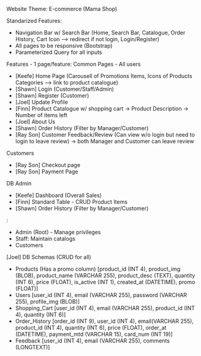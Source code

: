Website Theme: E-commerce (Mama Shop)

Standarized Features:
- Navigation Bar w/ Search Bar (Home, Search Bar, Catalogue, Order History, Cart Icon --> redirect if not login, Login/Register)
- All pages to be responsive (Bootstrap)
- Parameterized Query for all inputs

Features - 1 page/feature:
Common Pages - All users
- [Keefe] Home Page (Carousell of Promotions Items, Icons of Products Categories --> link to product catalogue)
- [Shawn] Login (Customer/Staff/Admin)
- [Shawn] Register (Customer)
- [Joel] Update Profile
- [Finn] Product Catalogue w/ shopping cart
	-> Product Description
	-> Number of items left
- [Joel] About Us
- [Shawn] Order History (Filter by Manager/Customer)
- [Ray Son] Customer Feedback/Review (Can view w/o login but need to login to leave review) -> both Manager and Customer can leave review

Customers
- [Ray Son] Checkout page
- [Ray Son] Payment Page

DB Admin
- [Keefe] Dashboard (Overall Sales)
- [Finn] Standard Table - CRUD Product Items
- [Shawn] Order History (Filter by Manager/Customer)


<Roles>:
- Admin (Root) - Manage privileges
- Staff: Maintain catalogs
- Customers

[Joel] DB Schemas (CRUD for all)
- Products (Has a promo column) 
	[product_id (INT 4), product_img (BLOB), product_name (VARCHAR 255), product_desc (TEXT), quantity (INT 6), price (FLOAT), is_active (INT 1), created_at (DATETIME), promo (FLOAT)]
- Users
	[user_id (INT 4), email (VARCHAR 255), password (VARCHAR 255), profile_img (BLOB)]
- Shopping_Cart <Linked to userID and email>
	[user_id (INT 4), email (VARCHAR 255), product_id (INT 4), quantity (INT 6)]
- Order_History
	[order_id (INT 9), user_id (INT 4), email(VARCHAR 255), product_id (INT 4), quantity (INT 6), price (FLOAT), order_at (DATETIME), payment_mtd (VARCHAR 15), card_num (INT 19)]
- Feedback
	[user_id (INT 4), email (VARCHAR 255), comments (LONGTEXT)]